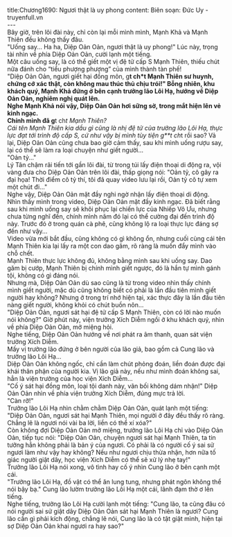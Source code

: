 title:Chương1690: Ngươi thật là uy phong
content:
Biên soạn: Đức Uy - truyenfull.vn<br>---<br>Bây giờ, trên lôi đài này, chỉ còn lại mỗi mình mình, Mạnh Khả và Mạnh Thiên đều không thấy đâu.<br>"Uống say... Ha ha, Diệp Oản Oản, ngươi thật là uy phong!" Lúc này, trọng tài nhìn về phía Diệp Oản Oản, cười lạnh một tiếng.<br>Một câu uống say, là có thể giết một vị đệ tử cấp S Mạnh Thiên, thiếu chút nữa đánh cho “tiểu phượng phượng” của mình thành tàn phế!<br>"Diệp Oản Oản, ngươi giết hại đồng môn, g**t ch*t Mạnh Thiên sư huynh, chứng cớ xác thật, còn không mau thúc thủ chịu trói!" Bỗng nhiên, khu khách quý, Mạnh Khả đứng ở bên cạnh trưởng lão Lôi Hạ, hướng về Diệp Oản Oản, nghiêm nghị quát lên.<br>Nghe Mạnh Khả nói vậy, Diệp Oản Oản hơi sững sờ, trong mắt hiện lên vẻ kinh ngạc.<br>Chính mình đã g**t ch*t Mạnh Thiên?<br>Cái tên Mạnh Thiên kia dầu gì cũng là nhị đệ tử của trưởng lão Lôi Hạ, thực lực đạt tới trình độ cấp S, cứ như vậy bị mình tùy tiện g**t ch*t rồi sao? Vả lại, Diệp Oản Oản cũng chưa bao giờ cảm thấy, sau khi mình uống rượu say, lại có thể sẽ làm ra loại chuyện như giết người…<br>"Oản tỷ..."<br>Lý Tân chậm rãi tiến tới gần lôi đài, từ trong túi lấy điện thoại di động ra, vội vàng đưa cho Diệp Oản Oản trên lôi đài, thấp giọng nói: "Oản tỷ, cô gây ra đại họa! Thời điểm cô tỷ thí, tôi đã quay video lưu lại rồi, Oản tỷ cô tự xem một chút đi..."<br>Nghe vậy, Diệp Oản Oản mặt đầy nghi ngờ nhận lấy điện thoại di động.<br>Nhìn thấy mình trong video, Diệp Oản Oản mặt đầy kinh ngạc. Đã biết rằng sau khi mình uống say sẽ khôi phục lại chiến lực của Nhiếp Vô Ưu, nhưng chưa từng nghĩ đến, chính mình năm đó lại có thể cường đại đến trình độ này. Trước đó ở trong quán cà phê, cũng không lộ ra loại thực lực đáng sợ đến như vậy…<br>Video vừa mới bắt đầu, cũng không có gì không ổn, nhưng cuối cùng cái tên Mạnh Thiên kia lại lấy ra một con dao găm, rõ ràng là muốn đẩy mình vào chỗ chết.<br>Mạnh Thiên thực lực không đủ, không bằng mình sau khi uống say. Dao găm bị cướp, Mạnh Thiên bị chính mình giết ngược, đó là hắn tự mình gánh tội, không có gì đáng nói.<br>Nhưng mà, Diệp Oản Oản dù sao cũng là từ trong video nhìn thấy chính mình giết người, mặc dù cũng không biết có phải là lần đầu tiên mình giết người hay không? Nhưng ở trong trí nhớ hiện tại, xác thực đây là lần đầu tiên nàng giết người, không khỏi có chút buồn nôn...<br>"Diệp Oản Oản, ngươi sát hại đệ tử cấp S Mạnh Thiên, còn có lời nào muốn nói không?" Giờ phút này, viện trưởng Xích Diễm ngồi ở khu khách quý, nhìn về phía Diệp Oản Oản, mở miệng hỏi.<br>Nghe tiếng, Diệp Oản Oản hướng về nơi phát ra âm thanh, quan sát viện trưởng Xích Diễm.<br>Mấy vị trưởng lão đứng ở bên người của lão giả, bao gồm cả Cung lão và trưởng lão Lôi Hạ…<br>Diệp Oản Oản không ngốc, chỉ cần làm chút phỏng đoán, liền đoán được đại khái thân phận của người kia. Vị lão giả này, nếu như mình đoán không sai, hẳn là viện trưởng của học viện Xích Diễm...<br>"Cố ý sát hại đồng môn, loại tội danh này, vãn bối không dám nhận!" Diệp Oản Oản nhìn về phía viện trưởng Xích Diễm, đúng mực trả lời.<br>"Càn rỡ!"<br>Trưởng lão Lôi Hạ nhìn chằm chằm Diệp Oản Oản, quát lạnh một tiếng: "Diệp Oản Oản, ngươi sát hại Mạnh Thiên, mọi người ở đây đều thấy rõ ràng. Chẳng lẽ là ngươi nói vài ba lời, liền có thể xí xóa?"<br>Còn không đợi Diệp Oản Oản mở miệng, trưởng lão Lôi Hạ chỉ vào Diệp Oản Oản, tiếp tục nói: "Diệp Oản Oản, chuyện ngươi sát hại Mạnh Thiên, ta tin tưởng hẳn không phải là bản ý của ngươi. Có phải là có người cố ý sai sử ngươi làm như vậy hay không? Nếu như ngươi chịu thừa nhận, hơn nữa tố giác người giật dây, học viện Xích Diễm có thể sẽ xử lý nhẹ tay!"<br>Trưởng lão Lôi Hạ nói xong, vô tình hay cố ý nhìn Cung lão ở bên cạnh một cái.<br>"Trưởng lão Lôi Hạ, đồ vật có thể ăn lung tung, nhưng phát ngôn không thể nói bậy bạ." Cung lão lườm trưởng lão Lôi Hạ một cái, lãnh đạm thờ ơ lên tiếng.<br>Nghe tiếng, trưởng lão Lôi Hạ cười lạnh một tiếng: "Cung lão, ta cũng đâu có nói người sai sử giật dây Diệp Oản Oản sát hại Mạnh Thiên là ngươi? Cung lão cần gì phải kích động, chẳng lẽ nói, Cung lão là có tật giật mình, hiện tại sợ Diệp Oản Oản khai ngươi ra hay sao?"